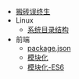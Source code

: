 * [搬砖误终生](/code/index)
* Linux
    * [系统目录结构](/code/linux/system-contents)
* 前端
    * [package.json](/code/f2e/basis/package.json)
    * [模块化](/code/f2e/module/base)
    * [模块化-ES6](/code/f2e/module/es6)